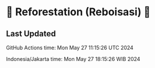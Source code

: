 
# 🌳 Reforestation (Reboisasi) 🌲

## Last Updated

GitHub Actions time: Mon May 27 11:15:26 UTC 2024

Indonesia/Jakarta time: Mon May 27 18:15:26 WIB 2024
